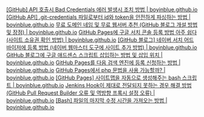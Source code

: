 [[GitHub] API 호출시 Bad Credentials 에러 발생시 조치 방법 | boyinblue.github.io](001_github_api/001_bad_credential.html)
[[GitHub API] .git-credentials 파일로부터 id와 token을 안전하게 파싱하는 방법 | boyinblue.github.io](001_github_api/002_get_token_from_credential_file.html)
[무료 도메인 네임 및 무료 웹서버 추천 (GitHub 블로그 개설 방법 및 장점) | boyinblue.github.io](002_github_blog/001_advantage_of_github_blog.html)
[GitHub Pages에 구글 서치 콘솔 등록 방법 아주 쉽다 (사이트 소유권 확인 방법) | boyinblue.github.io](002_github_blog/002_google_search_console_apply.html)
[[GitHub 블로그] 네이버 서치 어드바이저에 등록 방법 (네이버 웹마스터 도구에 사이트 추가 방법) | boyinblue.github.io](002_github_blog/003_naver_search_advisor.html)
[GitHub 블로그에 구글 애드센스 스크립트 삽입하는 방법 및 삽입 위치 | boyinblue.github.io](002_github_blog/004_google_adsense_github_pages.html)
[GitHub Pages를 다음 검색 엔진에 등록 신청하는 방법 | boyinblue.github.io](002_github_blog/005_add_to_daum_search_engine.html)
[GitHub Pages에서 php 문법을 사용 가능할까? | boyinblue.github.io](002_github_blog/006.html)
[[GitHub Pages] 사이트맵을 자동으로 생성해주는 bash 스크립트 | boyinblue.github.io](002_github_blog/007.html)
[Jenkins Hook이 제대로 전달되지 못하는 경우 해결 방법 (GitHub Pull Request Builder 오류 및 역방향 프록시 설정 오류) | boyinblue.github.io](003_jenkins/001.html)
[[Bash] 파일의 마지막 수정 시간을 가져오는 방법 | boyinblue.github.io](005_bash/001.html)
